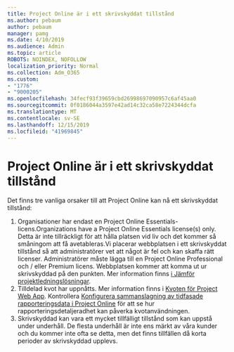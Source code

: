```yaml
---
title: Project Online är i ett skrivskyddat tillstånd
ms.author: pebaum
author: pebaum
manager: pamg
ms.date: 4/10/2019
ms.audience: Admin
ms.topic: article
ROBOTS: NOINDEX, NOFOLLOW
localization_priority: Normal
ms.collection: Adm_O365
ms.custom:
- "1776"
- "9000205"
ms.openlocfilehash: 34fecf93f39659cbd26998697090957c6af45aa0
ms.sourcegitcommit: 0f0186044a3597e42ad14c32ca58e7224344dcfa
ms.translationtype: MT
ms.contentlocale: sv-SE
ms.lasthandoff: 12/15/2019
ms.locfileid: "41969845"
---
```

# <a name="project-online-is-in-a-read-only-state"></a>Project Online är i ett skrivskyddat tillstånd

Det finns tre vanliga orsaker till att Project Online kan nå ett skrivskyddat tillstånd:

1. Organisationer har endast en Project Online Essentials-licens.Organizations have a Project Online Essentials license(s) only. Detta är inte tillräckligt för att hålla platsen vid liv och det kommer så småningom att få avetableras.Vi placerar webbplatsen i ett skrivskyddat tillstånd så att administratörer vet att något är fel och kan skaffa rätt licenser. Administratörer måste lägga till en Project Online Professional och / eller Premium licens. Webbplatsen kommer att komma ut ur skrivskyddad på den punkten. Mer information finns [i Jämför projektledningslösningar](https://products.office.com/project/compare-microsoft-project-management-software?tab=1).
2. Tilldelad kvot har uppnåtts. Mer information finns i [Kvoten för Project Web App](https://docs.microsoft.com/projectonline/tune-project-online-performance#project-web-app-quota). Kontrollera [Konfigurera sammanslagning av tidfasade rapporteringsdata i Project Online](https://docs.microsoft.com/ProjectOnline/configure-rollup-of-timephased-reporting-data-in-project-online?redirectSourcePath=%252fen-us%252farticle%252fConfigure-rollup-of-timephased-reporting-data-in-Project-Online-da8487fe-899e-4510-a264-e2ebc948928c) för att se hur rapporteringsdetaljeradhet kan påverka kvotanvändningen.
3. Skrivskyddad kan vara ett mycket tillfälligt tillstånd som kan uppstå under underhåll. De flesta underhåll är inte ens märkt av våra kunder och du kommer inte ofta se detta, men det finns tillfällen då korta perioder av skrivskyddad upplevs.
